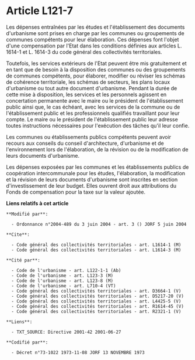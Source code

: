 # Article L121-7

Les dépenses entraînées par les études et l'établissement des documents d'urbanisme sont prises en charge par les communes ou
groupements de communes compétents pour leur élaboration. Ces dépenses font l'objet d'une compensation par l'Etat dans les
conditions définies aux articles L. 1614-1 et L. 1614-3 du code général des collectivités territoriales.

Toutefois, les services extérieurs de l'Etat peuvent être mis gratuitement et en tant que de besoin à la disposition des
communes ou des groupements de communes compétents, pour élaborer, modifier ou réviser les schémas de cohérence territoriale,
les schémas de secteurs, les plans locaux d'urbanisme ou tout autre document d'urbanisme. Pendant la durée de cette mise à
disposition, les services et les personnels agissent en concertation permanente avec le maire ou le président de
l'établissement public ainsi que, le cas échéant, avec les services de la commune ou de l'établissement public et les
professionnels qualifiés travaillant pour leur compte. Le maire ou le président de l'établissement public leur adresse toutes
instructions nécessaires pour l'exécution des tâches qu'il leur confie.

Les communes ou établissements publics compétents peuvent avoir recours aux conseils du conseil d'architecture, d'urbanisme
et de l'environnement lors de l'élaboration, de la révision ou de la modification de leurs documents d'urbanisme.

Les dépenses exposées par les communes et les établissements publics de coopération intercommunale pour les études,
l'élaboration, la modification et la révision de leurs documents d'urbanisme sont inscrites en section d'investissement de
leur budget. Elles ouvrent droit aux attributions du Fonds de compensation pour la taxe sur la valeur ajoutée.

**Liens relatifs à cet article**

	**Modifié par**:

	  - Ordonnance n°2004-489 du 3 juin 2004 - art. 3 () JORF 5 juin 2004

	**Cite**:

	  - Code général des collectivités territoriales - art. L1614-1 (M)
	  - Code général des collectivités territoriales - art. L1614-3 (M)

	**Cité par**:

	  - Code de l'urbanisme - art. L122-1-1 (Ab)
	  - Code de l'urbanisme - art. L123-3 (M)
	  - Code de l'urbanisme - art. L123-8 (M)
	  - Code de l'urbanisme - art. L710-4 (VT)
	  - Code général des collectivités territoriales - art. D3664-1 (V)
	  - Code général des collectivités territoriales - art. D5217-20 (V)
	  - Code général des collectivités territoriales - art. L4425-5 (V)
	  - Code général des collectivités territoriales - art. R1614-45 (V)
	  - Code général des collectivités territoriales - art. R2321-1 (V)

	**Liens**:

	  - TXT_SOURCE: Directive 2001-42 2001-06-27

	**Codifié par**:

	  - Décret n°73-1022 1973-11-08 JORF 13 NOVEMBRE 1973
